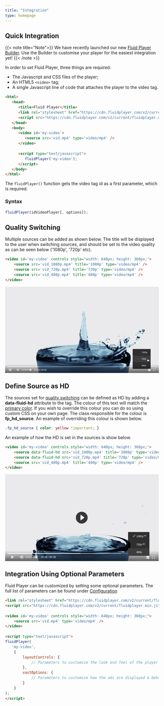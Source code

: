 ```yaml
---
title: "Integration"
type: homepage
---
```


## Quick Integration
{{< note title="Note">}}
We have recently launched our new [Fluid Player Builder](../builder). 
Use the Builder to customise your player for the easiest integration yet!
{{< /note >}}

In order to set Fluid Player, three things are required:

* The Javascript and CSS files of the player;
* An HTML5 `<video>` tag;
* A single Javascript line of code that attaches the player to the video tag.

```html
<html>
   <head>
      <title>Fluid Player</title>
      <link rel="stylesheet" href="https://cdn.fluidplayer.com/v2/current/fluidplayer.min.css" type="text/css"/>
      <script src="https://cdn.fluidplayer.com/v2/current/fluidplayer.min.js"></script>
   </head>
   <body>
      <video id='my-video'>
         <source src='vid.mp4' type='video/mp4' />
      </video>
      
      <script type="text/javascript">
         fluidPlayer('my-video');
      </script>
   </body>
</html>
```

The `fluidPlayer()` function gets the video tag id as a first parameter, which is required.


### Syntax

```javascript
fluidPlayer(idVideoPlayer[, options]);
```

## Quality Switching
Multiple sources can be added as shown below. 
The title will be displayed to the user when switching sources, and should be set to the video quality as can be seen below ('1080p', '720p' etc).

```html
<video id='my-video' controls style="width: 640px; height: 360px;">
    <source src='vid_1080p.mp4' title='1080p' type='video/mp4' />
    <source src='vid_720p.mp4' title='720p' type='video/mp4' />
    <source src='vid_480p.mp4' title='480p' type='video/mp4' />
</video>
```

<img src="screenshots/qualitySwitch.png" style="width:600px;margin:auto;display:flex;">

## Define Source as HD
The sources set for [quality switching](#quality-switching) can be defined as HD by adding a **data-fluid-hd** attribute to the **<source>** tag.
The colour of this text will match the [primary color](../layout_configuration#primarycolor). If you wish to override this colour you can do so using custom CSS on your own page. 
The class responsible for the colour is __fp_hd_source__. An example of overriding this colour is shown below.
```css 
.fp_hd_source { color: yellow !important; }
```

An example of how the HD is set in the sources is show below.
```html
<video id='my-video' controls style="width: 640px; height: 360px;">
    <source data-fluid-hd src='vid_1080p.mp4' title='1080p' type='video/mp4' />
    <source data-fluid-hd src='vid_720p.mp4' title='720p' type='video/mp4' />
    <source src='vid_480p.mp4' title='480p' type='video/mp4' />
</video>
```
<img src="screenshots/hdSource.png" style="width:600px;margin:auto;display:flex;">

## Integration Using Optional Parameters

Fluid Player can be customized by setting some optional parameters. 
The full list of parameters can be found under [Configuration](../configuration)

```html
<link rel="stylesheet" href="https://cdn.fluidplayer.com/v2/current/fluidplayer.min.css" type="text/css"/>
<script src="https://cdn.fluidplayer.com/v2/current/fluidplayer.min.js"></script>

<video id='my-video' controls style="width: 640px; height: 360px;">
    <source src='vid.mp4' type='video/mp4' />
</video>

<script type="text/javascript">
fluidPlayer(
   'my-video',
    {
        layoutControls: {
            // Parameters to customise the look and feel of the player
        },
        vastOptions: {
            // Parameters to customise how the ads are displayed & behave
        }
    }
);
</script>
```
